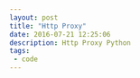 ```yaml
---
layout: post
title: "Http Proxy"
date: 2016-07-21 12:25:06
description: Http Proxy Python
tags: 
 - code
---
```



